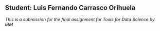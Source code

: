 ## Student: Luis Fernando Carrasco Orihuela
_This is a submission for the final assignment for Tools for Data Science by IBM_

